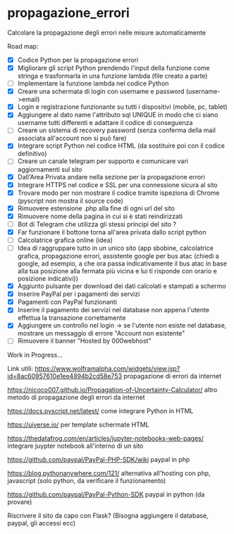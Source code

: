 # propagazione_errori
Calcolare la propagazione degli errori nelle misure automaticamente

Road map:
- [x] Codice Python per la propagazione errori
- [x] Migliorare gli script Python prendendo l'input della funzione come stringa e trasformarla in una funzione lambda (file creato a parte)
- [ ] Implementare la funzione lambda nel codice Python
- [x] Creare una schermata di login con username e password (username->email) 
- [x] Login e registrazione funzionante su tutti i dispositivi (mobile, pc, tablet)
- [x] Aggiungere al dato name l'attributo sql UNIQUE in modo che ci siano username tutti differenti e adattare il codice di conseguenza
- [ ] Creare un sistema di recovery password (senza conferma della mail associata all'account non si può fare)
- [x] Integrare script Python nel codice HTML (da sostituire poi con il codice definitivo)
- [ ] Creare un canale telegram per supporto e comunicare vari aggiornamenti sul sito
- [x] Dall'Area Privata andare nella sezione per la propagazione errori
- [x] Integrare HTTPS nel codice e SSL per una connessione sicura al sito
- [x] Trovare modo per non mostrare il codice tramite ispeziona di Chrome (pyscript non mostra il source code)
- [x] Rimuovere estensione .php alla fine di ogni url del sito
- [x] Rimuovere nome della pagina in cui si è stati reindirizzati
- [ ] Bot di Telegram che utilizza gli stessi principi del sito ?
- [x] Far funzionare il bottone torna all'area privata dallo script python 
- [ ] Calcolatrice grafica online (idea)
- [ ] Idea di raggruppare tutto in un unico sito (app sbobine, calcolatrice grafica, propagazione errori, assistente google per bus atac (chiedi a google, ad esempio, a che ora passa indicativamente il bus atac in base alla tua posizione alla fermata più vicina e lui ti risponde con orario e posizione indicativi))
- [x] Aggiunto pulsante per download dei dati calcolati e stampati a schermo 
- [x] Inserire PayPal per i pagamenti dei servizi
- [x] Pagamenti con PayPal funzionanti
- [x] Inserire il pagamento dei servizi nel database non appena l'utente effettua la transazione correttamente
- [x] Aggiungere un controllo nel login -> se l'utente non esiste nel database, mostrare un messaggio di errore "Account non esistente"
- [ ] Rimuovere il banner "Hosted by 000webhost"

Work in Progress...


Link utili:
https://www.wolframalpha.com/widgets/view.jsp?id=8ac60957610e1ee4894b2cd58e753 propagazione di errori da internet

https://nicoco007.github.io/Propagation-of-Uncertainty-Calculator/ altro metodo di propagazione degli errori da internet

https://docs.pyscript.net/latest/ come integrare Python in HTML

https://uiverse.io/ per template schermate HTML

https://thedatafrog.com/en/articles/jupyter-notebooks-web-pages/ integrare juypter notebook all'interno di un sito

https://github.com/paypal/PayPal-PHP-SDK/wiki paypal in php

https://blog.pythonanywhere.com/121/ alternativa all'hosting con php, javascript (solo python, da verificare il funzionamento)

https://github.com/paypal/PayPal-Python-SDK paypal in python (da provare)

Riscrivere il sito da capo con Flask? (Bisogna aggiungere il database, paypal, gli accessi ecc)
